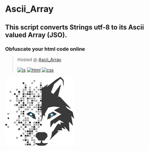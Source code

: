 # Ascii_Array
## This script converts Strings utf-8 to its Ascii valued Array (JSO).
### Obfuscate your html code online

> Hosted @
<a href="https://noisyboy.cf/jso">Ascii_Array</a><br/>  
[![js](https://img.shields.io/badge/code-JavaScript-informational?style=flat&logo=javascript&logoColor=green&color=black)](js/sc.js)
[![html](https://img.shields.io/badge/code-HTML-informational?style=flat&logo=html5&logoColor=orange&color=black)](index.html)
[![css](https://img.shields.io/badge/code-Css-informational?style=flat&logo=css3&logoColor=blue&color=black)](css/sty.css)





<img align='center' src="imgs/images (1).png" alt="JSO"/>
